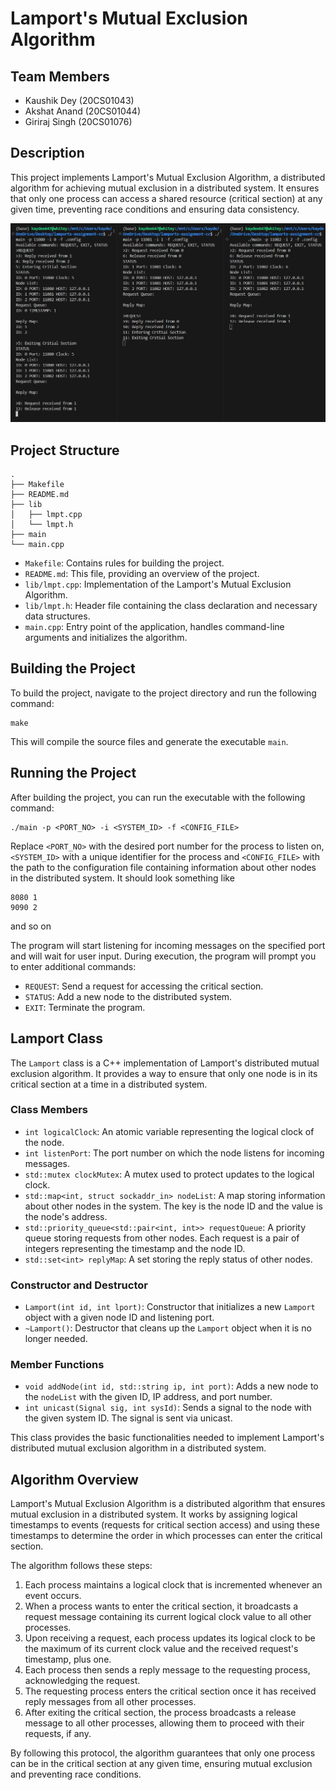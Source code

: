 # Lamport's Mutual Exclusion Algorithm

## Team Members

- Kaushik Dey (20CS01043)
- Akshat Anand (20CS01044)
- Giriraj Singh (20CS01076)

## Description

This project implements Lamport's Mutual Exclusion Algorithm, a distributed algorithm for achieving mutual exclusion in a distributed system. It ensures that only one process can access a shared resource (critical section) at any given time, preventing race conditions and ensuring data consistency.

![IMG](/img/ssc_1.png)

## Project Structure

```
.
├── Makefile
├── README.md
├── lib
│   ├── lmpt.cpp
│   └── lmpt.h
├── main
└── main.cpp
```

- `Makefile`: Contains rules for building the project.
- `README.md`: This file, providing an overview of the project.
- `lib/lmpt.cpp`: Implementation of the Lamport's Mutual Exclusion Algorithm.
- `lib/lmpt.h`: Header file containing the class declaration and necessary data structures.
- `main.cpp`: Entry point of the application, handles command-line arguments and initializes the algorithm.

## Building the Project

To build the project, navigate to the project directory and run the following command:

```
make
```

This will compile the source files and generate the executable `main`.

## Running the Project

After building the project, you can run the executable with the following command:

```
./main -p <PORT_NO> -i <SYSTEM_ID> -f <CONFIG_FILE>
```

Replace `<PORT_NO>` with the desired port number for the process to listen on, `<SYSTEM_ID>` with a unique identifier for the process and `<CONFIG_FILE>` with the path to the configuration file containing information about other nodes in the distributed system. It should look something like

```
8080 1
9090 2

```
and so on

The program will start listening for incoming messages on the specified port and will wait for user input.
During execution, the program will prompt you to enter additional commands:

- `REQUEST`: Send a request for accessing the critical section.
- `STATUS`: Add a new node to the distributed system.
- `EXIT`: Terminate the program.

## Lamport Class

The `Lamport` class is a C++ implementation of Lamport's distributed mutual exclusion algorithm. It provides a way to ensure that only one node is in its critical section at a time in a distributed system.

### Class Members

- `int logicalClock`: An atomic variable representing the logical clock of the node.
- `int listenPort`: The port number on which the node listens for incoming messages.
- `std::mutex clockMutex`: A mutex used to protect updates to the logical clock.
- `std::map<int, struct sockaddr_in> nodeList`: A map storing information about other nodes in the system. The key is the node ID and the value is the node's address.
- `std::priority_queue<std::pair<int, int>> requestQueue`: A priority queue storing requests from other nodes. Each request is a pair of integers representing the timestamp and the node ID.
- `std::set<int> replyMap`: A set storing the reply status of other nodes.

### Constructor and Destructor

- `Lamport(int id, int lport)`: Constructor that initializes a new `Lamport` object with a given node ID and listening port.
- `~Lamport()`: Destructor that cleans up the `Lamport` object when it is no longer needed.

### Member Functions

- `void addNode(int id, std::string ip, int port)`: Adds a new node to the `nodeList` with the given ID, IP address, and port number.
- `int unicast(Signal sig, int sysId)`: Sends a signal to the node with the given system ID. The signal is sent via unicast.

This class provides the basic functionalities needed to implement Lamport's distributed mutual exclusion algorithm in a distributed system.

## Algorithm Overview

Lamport's Mutual Exclusion Algorithm is a distributed algorithm that ensures mutual exclusion in a distributed system. It works by assigning logical timestamps to events (requests for critical section access) and using these timestamps to determine the order in which processes can enter the critical section.

The algorithm follows these steps:

1. Each process maintains a logical clock that is incremented whenever an event occurs.
2. When a process wants to enter the critical section, it broadcasts a request message containing its current logical clock value to all other processes.
3. Upon receiving a request, each process updates its logical clock to be the maximum of its current clock value and the received request's timestamp, plus one.
4. Each process then sends a reply message to the requesting process, acknowledging the request.
5. The requesting process enters the critical section once it has received reply messages from all other processes.
6. After exiting the critical section, the process broadcasts a release message to all other processes, allowing them to proceed with their requests, if any.

By following this protocol, the algorithm guarantees that only one process can be in the critical section at any given time, ensuring mutual exclusion and preventing race conditions.
